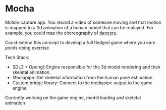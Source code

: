 # Mocha

Motion capture app. You record a video of someone moving
and that motion is mapped to a 3d animation of a human model
that can be replayed. For example, you could map the choreography
of [dancers](https://www.youtube.com/watch?v=iEyOhEiA5kQ).

Could extend this concept to develop a full fledged game where you earn points doing exercise

Tech Stack:
- SDL3 + Opengl: Engine responsible for the 3d model rendering and their skeletal animation.
- Mediapipe: Get skeletal information from the human pose estimation.
- Custom bridge library: Connect to the mediapipe output to the game engine.

Currently working on the game engine, model loading and skeletal animation
